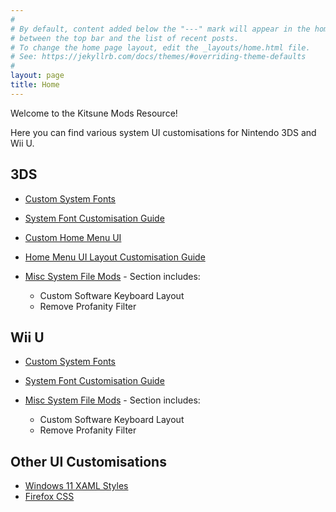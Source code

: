 ```yaml
---
#
# By default, content added below the "---" mark will appear in the home page
# between the top bar and the list of recent posts.
# To change the home page layout, edit the _layouts/home.html file.
# See: https://jekyllrb.com/docs/themes/#overriding-theme-defaults
#
layout: page
title: Home
---
```


Welcome to the Kitsune Mods Resource!

Here you can find various system UI customisations for Nintendo 3DS and Wii U.

## 3DS

- [Custom System Fonts](/3DS-Custom-System-Fonts)

- [System Font Customisation Guide](/3DS-System-Font-Customization)

- [Custom Home Menu UI](/3DS-Custom-Home-Menu-UI)

- [Home Menu UI Layout Customisation Guide](/3DS-Home-Menu-UI-Layout-Customization)

- [Misc System File Mods](/3DS-Misc-System-File-Mods) - Section includes:
  - Custom Software Keyboard Layout
  - Remove Profanity Filter

## Wii U

- [Custom System Fonts](/Wii-U-Custom-System-Fonts)

- [System Font Customisation Guide](/Wii-U-System-Font-Customization)

- [Misc System File Mods](/Wii-U-Misc-System-File-Mods) - Section includes:
  - Custom Software Keyboard Layout
  - Remove Profanity Filter

## Other UI Customisations

- <a href="https://github.com/AromaKitsune/Windows-XAML-Styles" target="_blank">
  Windows 11 XAML Styles</a>

- <a href="https://github.com/AromaKitsune/Firefox-CSS" target="_blank">
  Firefox CSS</a>
